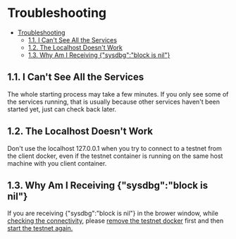 # Troubleshooting
- [Troubleshooting](#troubleshooting)
  - [1.1. I Can't See All the Services](#11-i-cant-see-all-the-services)
  - [1.2. The Localhost Doesn't Work](#12-the-localhost-doesnt-work)
  - [1.3. Why Am I Receiving {"sysdbg":"block is nil"}](#13-why-am-i-receiving-sysdbgblock-is-nil)
  
## 1.1. I Can't See All the Services

The whole starting process may take a few minutes. If you only see some of the services running, that is usually because other services haven't been started yet, just can check back later.

## 1.2. The Localhost Doesn't Work

Don't use the localhost 127.0.0.1 when you try to connect to a testnet from the client docker, even if the testnet container is running on the same host machine with you client container.

## 1.3. Why Am I Receiving {"sysdbg":"block is nil"}

If you are receiving {"sysdbg":"block is nil"} in the brower window, while [checking the connectivity](#153-check-the-connectivity), please [remove the testnet docker](#18-remove-the-container) first and then [start the testnet again.](#14-start-the-testnet-container)
